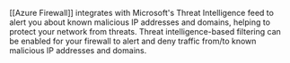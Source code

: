 [[Azure Firewall]] integrates with Microsoft's Threat Intelligence feed to alert you about known malicious IP addresses and domains, helping to protect your network from threats. Threat intelligence-based filtering can be enabled for your firewall to alert and deny traffic from/to known malicious IP addresses and domains.